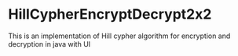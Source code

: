 # HillCypherEncryptDecrypt2x2
This is an implementation of Hill cypher algorithm for encryption and decryption in java with UI
